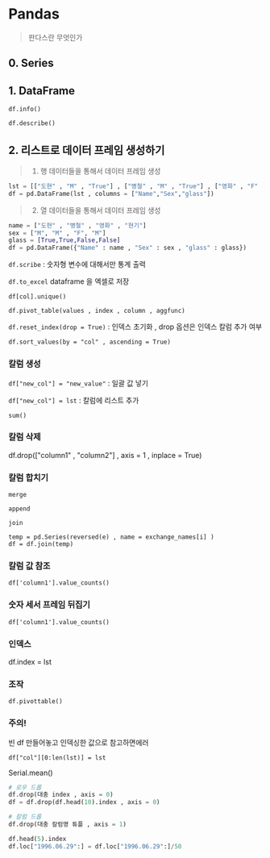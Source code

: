 # Pandas

> 판다스란 무엇인가



## 0. Series



## 1. DataFrame

`df.info()`

`df.describe()`



## 2. 리스트로 데이터 프레임 생성하기



> 1. 행 데이터들을 통해서 데이터 프레임 생성

```python
lst = [["도현" , "M" , "True"] , ["병철" , "M" , "True"] , ["영화" , "F" , "False"] , ["현기" , "M" , "False"]]       
df = pd.DataFrame(lst , columns = ["Name","Sex","glass"])
```




>2. 열 데이터들을 통해서 데이터 프레임 생성

```python
name = ["도현" , "병철" , "영화" , "현기"]
sex = ["M", "M" , "F", "M"]
glass = [True,True,False,False]
df = pd.DataFrame({"Name" : name , "Sex" : sex , "glass" : glass})
```





`df.scribe`  : 숫자형 변수에 대해서만 통계 출력

`df.to_excel`  dataframe 을 엑셀로 저장

`df[col].unique()` 

`df.pivot_table(values , index , column , aggfunc)`

`df.reset_index(drop = True)`  :  인덱스 초기화 , drop 옵션은 인덱스 칼럼 추가 여부



`df.sort_values(by = "col" , ascending = True)` 

### 칼럼 생성

`df["new_col"] = "new_value"`  : 일괄 값 넣기

`df["new_col"] = lst`	:	칼럼에 리스트 추가

`sum()`



### 칼럼 삭제

df.drop(["column1" , "column2"] , axis = 1 , inplace = True)



### 칼럼 합치기

`merge`

`append`

`join`

    temp = pd.Series(reversed(e) , name = exchange_names[i] )
    df = df.join(temp)
### 칼럼 값 참조

`df['column1'].value_counts()`



### 숫자 세서 프레임 뒤집기

`df['column1'].value_counts()`



### 인덱스

df.index = lst



### 조작

`df.pivottable()`



### 주의!

빈 df 만들어놓고  인덱싱한 값으로 참고하면에러

```
df["col"][0:len(lst)] = lst
```





Serial.mean()





```python
# 로우 드롭
df.drop(대충 index , axis = 0)
df = df.drop(df.head(10).index , axis = 0)

# 칼럼 드롭
df.drop(대충 칼럼명 튜플 , axis = 1)

df.head(5).index
df.loc["1996.06.29":] = df.loc["1996.06.29":]/50
```



